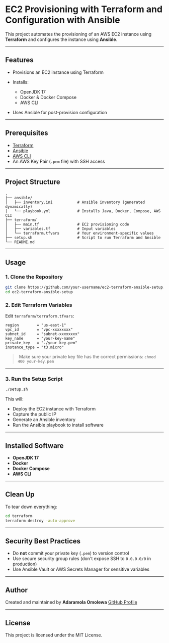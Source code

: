 # EC2 Provisioning with Terraform and Configuration with Ansible

This project automates the provisioning of an AWS EC2 instance using **Terraform** and configures the instance using **Ansible**.

---

## Features

* Provisions an EC2 instance using Terraform
* Installs:

  * OpenJDK 17
  * Docker & Docker Compose
  * AWS CLI
* Uses Ansible for post-provision configuration

---

## Prerequisites

* [Terraform](https://developer.hashicorp.com/terraform/downloads)
* [Ansible](https://docs.ansible.com/ansible/latest/installation_guide/intro_installation.html)
* [AWS CLI](https://docs.aws.amazon.com/cli/latest/userguide/install-cliv2.html)
* An AWS Key Pair (`.pem` file) with SSH access

---

## Project Structure

```
.
├── ansible/
│   ├── inventory.ini           # Ansible inventory (generated dynamically)
│   └── playbook.yml            # Installs Java, Docker, Compose, AWS CLI
├── terraform/
│   ├── main.tf                 # EC2 provisioning code
│   ├── variables.tf            # Input variables
│   └── terraform.tfvars        # Your environment-specific values
├── setup.sh                    # Script to run Terraform and Ansible
└── README.md
```

---

## Usage

### 1. Clone the Repository

```bash
git clone https://github.com/your-username/ec2-terraform-ansible-setup.git
cd ec2-terraform-ansible-setup
```

### 2. Edit Terraform Variables

Edit `terraform/terraform.tfvars`:

```hcl
region        = "us-east-1"
vpc_id        = "vpc-xxxxxxxx"
subnet_id     = "subnet-xxxxxxxx"
key_name      = "your-key-name"
private_key   = "./your-key.pem"
instance_type = "t3.micro"
```

>️ Make sure your private key file has the correct permissions: `chmod 400 your-key.pem`

---

### 3. Run the Setup Script

```bash
./setup.sh
```

This will:

* Deploy the EC2 instance with Terraform
* Capture the public IP
* Generate an Ansible inventory
* Run the Ansible playbook to install software

---

## Installed Software

* **OpenJDK 17**
* **Docker**
* **Docker Compose**
* **AWS CLI**

---

## Clean Up

To tear down everything:

```bash
cd terraform
terraform destroy -auto-approve
```

---

## Security Best Practices

* Do **not** commit your private key (`.pem`) to version control
* Use secure security group rules (don't expose SSH to `0.0.0.0/0` in production)
* Use Ansible Vault or AWS Secrets Manager for sensitive variables

---

## Author

Created and maintained by **Adaramola Omolewa**
[GitHub Profile](https://github.com/your-username)

---

## License

This project is licensed under the MIT License.

